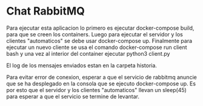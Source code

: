 # Chat RabbitMQ


Para ejecutar esta aplicacion lo primero es ejecutar docker-compose build, para que se creen los containers. Luego para ejecutar el servidor y los clientes "automaticos" se debe usar docker-compose up. Finalmente para ejecutar un nuevo cliente se usa el comando docker-compose run client bash y una vez al interior del container ejecutar python3 client.py

El log de los mensajes enviados estan en la carpeta historia.

Para evitar error de conexion, esperar a que el servicio de rabbitmq anuncie que se ha desplegado en la consola que se ejecuto docker-compose up. Es por esto que el servidor y los clientes "automaticos" llevan un sleep(45) para esperar a que el servicio se termine de levantar.
